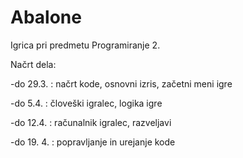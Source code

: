 # Abalone

Igrica pri predmetu Programiranje 2.

Načrt dela:
    
-do 29.3. : načrt kode, osnovni izris, začetni meni igre

-do 5.4. : človeški igralec, logika igre

-do 12.4. : računalnik igralec, razveljavi

-do 19. 4. : popravljanje in urejanje kode
